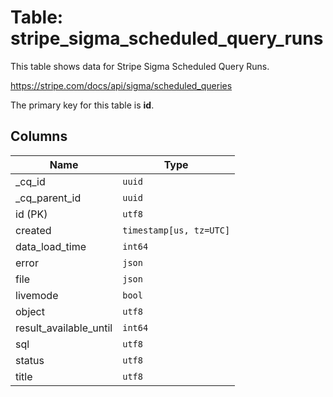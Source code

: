 # Table: stripe_sigma_scheduled_query_runs

This table shows data for Stripe Sigma Scheduled Query Runs.

https://stripe.com/docs/api/sigma/scheduled_queries

The primary key for this table is **id**.

## Columns

| Name          | Type          |
| ------------- | ------------- |
|_cq_id|`uuid`|
|_cq_parent_id|`uuid`|
|id (PK)|`utf8`|
|created|`timestamp[us, tz=UTC]`|
|data_load_time|`int64`|
|error|`json`|
|file|`json`|
|livemode|`bool`|
|object|`utf8`|
|result_available_until|`int64`|
|sql|`utf8`|
|status|`utf8`|
|title|`utf8`|